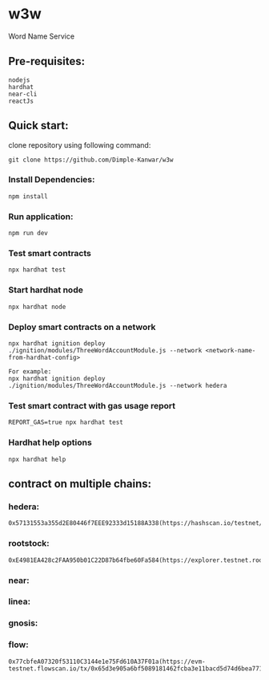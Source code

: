 # w3w
Word Name Service

## Pre-requisites:

    nodejs
    hardhat
    near-cli
    reactJs


## Quick start:

clone repository using following command:

    git clone https://github.com/Dimple-Kanwar/w3w

### Install Dependencies:

    npm install

### Run application:

    npm run dev

### Test smart contracts

    npx hardhat test

### Start hardhat node

    npx hardhat node

### Deploy smart contracts on a network

    npx hardhat ignition deploy ./ignition/modules/ThreeWordAccountModule.js --network <network-name-from-hardhat-config>

    For example:
    npx hardhat ignition deploy ./ignition/modules/ThreeWordAccountModule.js --network hedera

### Test smart contract with gas usage report

    REPORT_GAS=true npx hardhat test

### Hardhat help options

    npx hardhat help


## contract on multiple chains:

### hedera: 

    0x57131553a355d2E80446f7EEE92333d15188A338(https://hashscan.io/testnet/contract/0.0.4886628)

### rootstock: 

    0xE4981EA428c2FAA950b01C22D87b64fbe60Fa584(https://explorer.testnet.rootstock.io/address/0xe4981ea428c2faa950b01c22d87b64fbe60fa584)

### near:
### linea:
### gnosis:
### flow: 

    0x77cbfeA07320f53110C3144e1e75Fd610A37F01a(https://evm-testnet.flowscan.io/tx/0x65d3e905a6bf5089181462fcba3e11bacd5d74d6bea7710332020eea1b3ddb14)